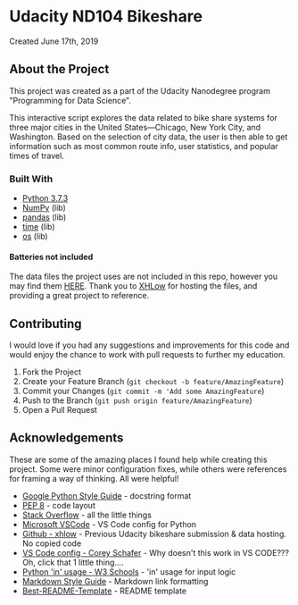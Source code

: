 
# Udacity ND104 Bikeshare

Created June 17th, 2019

## About the Project

This project was created as a part of the Udacity Nanodegree program "Programming for Data Science".

This interactive script explores the data related to bike share systems for three major cities in the United States—Chicago, New York City, and Washington. Based on the selection of city data, the user is then able to get information such as most common route info, user statistics, and popular times of travel.

### Built With

* [Python 3.7.3][python]
* [NumPy][numpy] (lib)
* [pandas][pandas] (lib)
* [time][time] (lib)
* [os][os] (lib)

[python]: https://www.python.org/
[numpy]: https://www.numpy.org/
[pandas]: https://pandas.pydata.org/
[time]: https://docs.python.org/3/library/time.html 
[os]: https://docs.python.org/3/library/os.html

#### Batteries not included

The data files the project uses are not included in this repo, however you may find them [HERE][data_files]. Thank you to [XHLow][github01] for hosting the files, and providing a great project to reference.

[data_files]: https://drive.google.com/open?id=16FfhNDfAh0DvTIRw9r0plmWZlHPEcBa4

## Contributing

I would love if you had any suggestions and improvements for this code and would enjoy the chance to work with pull requests to further my education.

1. Fork the Project
2. Create your Feature Branch (`git checkout -b feature/AmazingFeature`)
3. Commit your Changes (`git commit -m 'Add some AmazingFeature`)
4. Push to the Branch (`git push origin feature/AmazingFeature`)
5. Open a Pull Request

## Acknowledgements

These are some of the amazing places I found help while creating this project. Some were minor configuration fixes, while others were references for framing a way of thinking. All were helpful!

* [Google Python Style Guide][google-sg] - docstring format
* [PEP 8][pep8] - code layout
* [Stack Overflow][stackoverflow] - all the little things
* [Microsoft VSCode][vscode] - VS Code config for Python
* [Github - xhlow][github01] - Previous Udacity bikeshare submission & data hosting. No copied code
* [VS Code config - Corey Schafer][yt_coreys] - Why doesn't this work in VS CODE??? Oh, click that 1 little thing....
* [Python 'in' usage - W3 Schools][w3schools] - 'in' usage for input logic
* [Markdown Style Guide][msg] - Markdown link formatting
* [Best-README-Template][brmt] - README template

[google-sg]: http://google.github.io/styleguide/pyguide.html
[pep8]: https://www.python.org/dev/peps/pep-0008/
[stackoverflow]: https://stackoverflow.com/
[vscode]: http://code.visualstudio.com
[github01]: https://github.com/xhlow/udacity-bikeshare-project/blob/master/bikeshare.py
[yt_coreys]: https://www.youtube.com/watch?v=-nh9rCzPJ20
[w3schools]: https://www.w3schools.com/python/ref_keyword_in.asp
[msg]: https://arcticicestudio.github.io/styleguide-markdown/rules/links.html#prefer-reference-links
[brmt]: https://github.com/othneildrew/Best-README-Template
